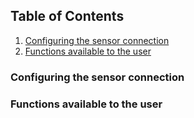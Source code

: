 ## Table of Contents

1. [Configuring the sensor connection](#configuring-the-sensor-connection)
2. [Functions available to the user](#functions-available-to-the-user)

### Configuring the sensor connection

### Functions available to the user